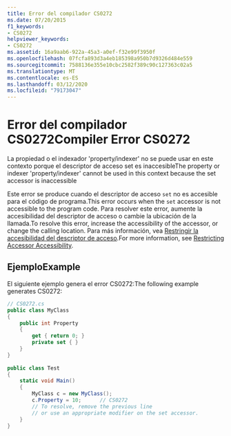 ```yaml
---
title: Error del compilador CS0272
ms.date: 07/20/2015
f1_keywords:
- CS0272
helpviewer_keywords:
- CS0272
ms.assetid: 16a9aab6-922a-45a3-a0ef-f32e99f3950f
ms.openlocfilehash: 07fcfa893d3a4eb185398a950b7d9326d484e559
ms.sourcegitcommit: 7588136e355e10cbc2582f389c90c127363c02a5
ms.translationtype: MT
ms.contentlocale: es-ES
ms.lasthandoff: 03/12/2020
ms.locfileid: "79173047"
---
```

# <a name="compiler-error-cs0272"></a><span data-ttu-id="8ea70-102">Error del compilador CS0272</span><span class="sxs-lookup"><span data-stu-id="8ea70-102">Compiler Error CS0272</span></span>
<span data-ttu-id="8ea70-103">La propiedad o el indexador 'property/indexer' no se puede usar en este contexto porque el descriptor de acceso set es inaccesible</span><span class="sxs-lookup"><span data-stu-id="8ea70-103">The property or indexer 'property/indexer' cannot be used in this context because the set accessor is inaccessible</span></span>  
  
 <span data-ttu-id="8ea70-104">Este error se produce cuando el descriptor de acceso `set` no es accesible para el código de programa.</span><span class="sxs-lookup"><span data-stu-id="8ea70-104">This error occurs when the `set` accessor is not accessible to the program code.</span></span> <span data-ttu-id="8ea70-105">Para resolver este error, aumente la accesibilidad del descriptor de acceso o cambie la ubicación de la llamada.</span><span class="sxs-lookup"><span data-stu-id="8ea70-105">To resolve this error, increase the accessibility of the accessor, or change the calling location.</span></span> <span data-ttu-id="8ea70-106">Para más información, vea [Restringir la accesibilidad del descriptor de acceso](../programming-guide/classes-and-structs/restricting-accessor-accessibility.md).</span><span class="sxs-lookup"><span data-stu-id="8ea70-106">For more information, see [Restricting Accessor Accessibility](../programming-guide/classes-and-structs/restricting-accessor-accessibility.md).</span></span>  
  
## <a name="example"></a><span data-ttu-id="8ea70-107">Ejemplo</span><span class="sxs-lookup"><span data-stu-id="8ea70-107">Example</span></span>  
 <span data-ttu-id="8ea70-108">El siguiente ejemplo genera el error CS0272:</span><span class="sxs-lookup"><span data-stu-id="8ea70-108">The following example generates CS0272:</span></span>  
  
```csharp  
// CS0272.cs  
public class MyClass  
{  
    public int Property  
    {  
        get { return 0; }  
        private set { }  
    }  
}  
  
public class Test  
{  
    static void Main()  
    {  
        MyClass c = new MyClass();  
        c.Property = 10;      // CS0272  
        // To resolve, remove the previous line
        // or use an appropriate modifier on the set accessor.  
    }  
}  
```
